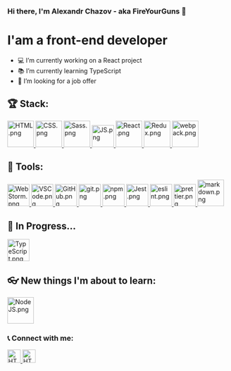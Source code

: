 ### Hi there, I'm Alexandr Chazov - aka FireYourGuns 👋

# I'am a front-end developer

- 💻 I’m currently working on a React project
- 📚 I’m currently learning TypeScript
- 🔎 I’m looking for a job offer

## 🏆 Stack:

<a href="https://ru.wikipedia.org/wiki/HTML">
     <img src="https://user-images.githubusercontent.com/60598547/119217439-c0286e00-bac9-11eb-9c92-93f36757f533.png" 
          alt="HTML.png"
          width="60">
</a>
<a href="https://ru.wikipedia.org/wiki/CSS">
     <img src="https://user-images.githubusercontent.com/60598547/119216744-062f0300-bac5-11eb-8e94-2741e9d464a7.png" 
          alt="CSS.png"
          width="60">
</a>
<a href="https://sass-scss.ru/">
     <img src="https://user-images.githubusercontent.com/60598547/119216758-1810a600-bac5-11eb-8783-447fa1f31176.png" 
          alt="Sass.png"
          width="60">
</a>
<a href="https://ru.wikipedia.org/wiki/JavaScript">
     <img src="https://user-images.githubusercontent.com/60598547/119216766-2363d180-bac5-11eb-8b9d-3b3e4a573271.png" 
          alt="JS.png"
          width="50">
</a>
<a href="https://ru.reactjs.org/">
     <img src="https://user-images.githubusercontent.com/60598547/119216771-2d85d000-bac5-11eb-8316-9c42247c485f.png" 
          alt="React.png"
          width="60" 
          height="60">
</a>
<a href="https://redux.js.org/">
     <img src="https://www.vergic.com/wpsitefiles_de3fxs/wp-content/uploads/2017/04/logo.png" 
          alt="Redux.png"
          width="60">
</a>
<a href="https://webpack.js.org/">
<img src="https://habrastorage.org/webt/k-/tm/2g/k-tm2gvbb_ky6gdrd-tzqrzjkf4.png" 
          alt="webpack.png"
          width="60">
</a>

## 🔨 Tools:
<a href="https://www.jetbrains.com/ru-ru/webstorm/">
     <img src="https://upload.wikimedia.org/wikipedia/commons/thumb/c/c0/WebStorm_Icon.svg/1024px-WebStorm_Icon.svg.png" 
          alt="WebStorm.png"
          width="50"">
</a>
<a href="https://code.visualstudio.com/">
     <img src="https://upload.wikimedia.org/wikipedia/commons/thumb/9/9a/Visual_Studio_Code_1.35_icon.svg/1200px-Visual_Studio_Code_1.35_icon.svg.png" 
          alt="VSCode.png"
          width="50"">
</a>
<a href="https://github.com/">
<img src="https://upload.wikimedia.org/wikipedia/commons/9/91/Octicons-mark-github.svg" 
          alt="GitHub.png"
          width="50">
</a>
<a href="https://git-scm.com/">
<img src="https://upload.wikimedia.org/wikipedia/commons/thumb/3/3f/Git_icon.svg/1024px-Git_icon.svg.png" 
          alt="git.png"
          width="50">
</a>
<a href="https://www.npmjs.com/">
<img src="https://veronikamishkovec.github.io/img/npm.png" 
          alt="npm.png"
          width="50">
</a>
<a href="https://jestjs.io/">
<img src="https://seeklogo.com/images/J/jest-logo-F9901EBBF7-seeklogo.com.png" 
          alt="Jest.png"
          width="50">
</a>

<a href="https://eslint.org/">
<img src="https://cdn.worldvectorlogo.com/logos/eslint-1.svg" 
          alt="eslint.png"
          width="50">
</a>
<a href="https://prettier.io/">
<img src="https://iconape.com/wp-content/files/tt/89177/svg/prettier-2.svg" 
          alt="prettier.png"
          width="50">
</a>
<a href="https://ru.wikipedia.org/wiki/Markdown">
<img src="https://upload.wikimedia.org/wikipedia/commons/thumb/3/37/Markdown-mark-solid.svg/1280px-Markdown-mark-solid.svg.png" 
          alt="markdown.png"
          width="60">
</a>

## 📖 In Progress...

<a href="https://www.typescriptlang.org/">
<img src="https://upload.wikimedia.org/wikipedia/commons/thumb/4/4c/Typescript_logo_2020.svg/1200px-Typescript_logo_2020.svg.png" 
          alt="TypeScript.png"
          width="50">
</a>

## 👓 New things I'm about to learn:

<a href="https://nodejs.org/en/">
<img src="https://upload.wikimedia.org/wikipedia/commons/thumb/d/d9/Node.js_logo.svg/1280px-Node.js_logo.svg.png" 
          alt="NodeJS.png"
          width="60">
</a>

### 📞 Connect with me:

<a href="https://vk.com/id5289681">
     <img src="https://upload.wikimedia.org/wikipedia/commons/thumb/0/00/Vk_Logo.svg/1024px-Vk_Logo.svg.png" 
          alt="HTML.png"
          width="30">
</a>
<a href="https://web.telegram.org/#/im?p=g455389579">
     <img src="https://upload.wikimedia.org/wikipedia/commons/thumb/5/5c/Telegram_Messenger.png/480px-Telegram_Messenger.png" 
          alt="HTML.png"
          width="30">
</a>
